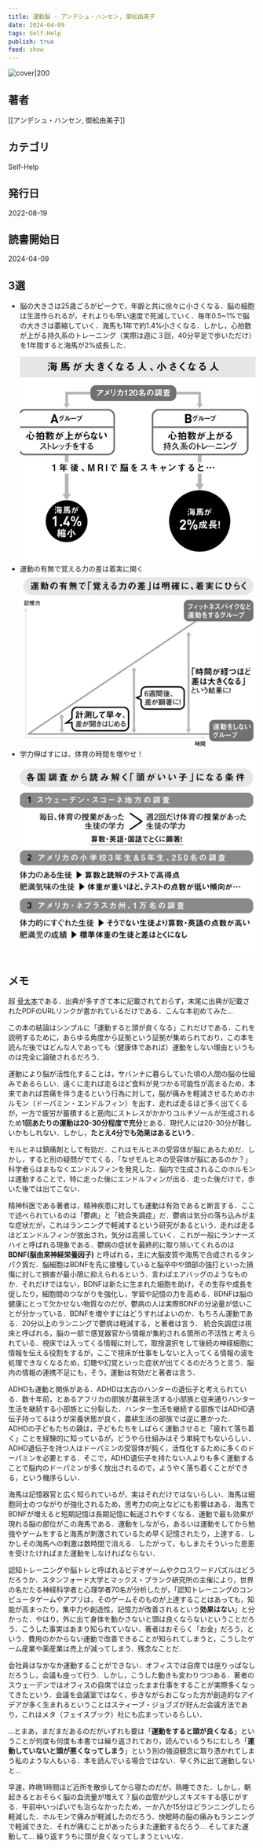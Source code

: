 ```yaml
---
title: 運動脳 - アンデシュ・ハンセン, 御舩由美子
date: 2024-04-09
tags: Self-Help
publish: true
feed: show
---
```

![cover|200](http://books.google.com/books/content?id=AkeFEAAAQBAJ&printsec=frontcover&img=1&zoom=1&edge=curl&source=gbs_api)
## 著者
[[アンデシュ・ハンセン, 御舩由美子]]
## カテゴリ
Self-Help
## 発行日
2022-08-19
## 読書開始日
2024-04-09

## 3選
 - 脳の大きさは25歳ごろがピークで，年齢と共に徐々に小さくなる．脳の細胞は生涯作られるが，それよりも早い速度で死滅していく．毎年0.5~1%で脳の大きさは萎縮していく．海馬も1年で約1.4%小さくなる．しかし，心拍数が上がる持久系のトレーニング（実際は週に３回，40分早足で歩いただけ）を1年間すると海馬が2%成長した． ![Pasted%20image%2020240410160422.jpg](../../assets/img/Public/Pasted%20image%2020240410160422.jpg)
 - 運動の有無で覚える力の差は着実に開く
   ![Pasted image 20240410160511.jpg](../../assets/img/Public/Pasted%20image%2020240410160511.jpg)
 - 学力伸ばすには、体育の時間を増やせ！
   ![Pasted image 20240410214737.png](../../assets/img/Public/Pasted%20image%2020240410214737.png)
## メモ

超 [骨太本](https://yurugengo.mtakagishi.com/words/%E9%AA%A8%E5%A4%AA%E6%9C%AC.html)である．出典が多すぎて本に記載されておらず，末尾に出典が記載されたPDFのURLリンクが書かれているだけである．こんな本初めてみた…

この本の結論はシンプルに「運動すると頭が良くなる」これだけである．これを説明するために，あらゆる角度から証拠という証拠が集められており，この本を読んだ後ではどんな人であっても（健康体であれば）運動をしない理由というものは完全に論破されるだろう．

運動により脳が活性化することは，サバンナに暮らしていた頃の人間の脳の仕組みであるらしい．遠くに走れば走るほど食料が見つかる可能性が高まるため，本来であれば苦痛を伴う走るという行為に対して，脳が痛みを軽減させるためのホルモン（ドーパミン・エンドルフィン）を出す．走れば走るほど多く出てくるが，一方で疲労が蓄積すると筋肉にストレスがかかりコルチゾールが生成されるため**1回あたりの運動は20-30分程度で充分**とある．現代人には20-30分が難しいかもしれない．しかし，**たとえ4分でも効果はあるという**．

モルヒネは鎮痛剤として有効だ．これはモルヒネの受容体が脳にあるためだ．しかし，すると別の疑問がでてくる．「なぜモルヒネの受容体が脳にあるのか？」科学者らはまもなくエンドルフィンを発見した．脳内で生成されるこのホルモンは運動することで，特に走った後にエンドルフィンが出る．走った後だけで，歩いた後では出てこない．

精神科医である著者は，精神疾患に対しても運動は有効であると断言する．ここで述べられているのは「鬱病」と「統合失調症」だ．鬱病は気分の落ち込みが主な症状だが，これはランニングで軽減するという研究があるという．走れば走るほどエンドルフィンが放出され，気分は高揚していく．これが一般にランナーズハイと呼ばれる現象である．鬱病の症状を最終的に取り除いてくれるのは**BDNF(脳由来神経栄養因子)** と呼ばれる，主に大脳皮質や海馬で合成されるタンパク質だ．脳細胞はBDNFを先に接種していると脳卒中や頭部の強打といった損傷に対して損害が最小限に抑えられるという．言わばエアバッグのようなものか．それだけではない，BDNFは新たに生まれた細胞を助け，その生存や成長を促したり，細胞間のつながりを強化し，学習や記憶の力を高める．BDNFは脳の健康にとって欠かせない物質なのだが，鬱病の人は実際BDNFの分泌量が低いことが分かっている．BDNFを増やすにはどうすればよいのか．もちろん運動である．20分以上のランニングで鬱病は軽減する，と著者は言う．
統合失調症は視床と呼ばれる，脳の一部で感覚器官から情報が集約される箇所の不活性と考えられている．視床では入ってくる情報に対して，取捨選択をして後続の神経細胞に情報を伝える役割をするが，ここで視床が仕事をしないと入ってくる情報の波を処理できなくなるため，幻聴や幻覚といった症状が出てくるのだろうと言う．脳内の情報の連携不足にも，そう，運動は有効だと著者は言う．

ADHDも運動と関係がある．ADHDは太古のハンターの遺伝子と考えられている．数十年前，とあるアフリカの部族が農耕生活する小部族と従来通りハンター生活を継続する小部族とに分裂した．ハンター生活を継続する部族ではADHD遺伝子持ってるほうが栄養状態が良く，農耕生活の部族では逆に悪かった．
ADHDの子どもたちの親は，子どもたちをしばらく運動させると「疲れて落ち着く」ことを経験的に知っているが，どうやら仕組みはそう単純でもないらしい．ADHD遺伝子を持つ人はドーパミンの受容体が鈍く，活性化するために多くのドーパミンを必要とする．そこで，ADHD遺伝子を持たない人よりも多く運動することで脳内のドーパミンが多く放出されるので，ようやく落ち着くことができる，という機序らしい．

海馬は記憶器官と広く知られているが，実はそれだけではないらしい．海馬は細胞同士のつながりが強化されるため，思考力の向上などにも影響はある．海馬でBDNFが増えると短期記憶は長期記憶に転送されやすくなる．運動で最も効果が現れる脳の部位がこの海馬である．運動をしながら，あるいは運動をしてから勉強やゲームをすると海馬が刺激されているため早く記憶されたり，上達する．しかしその海馬への刺激は数時間で消える．したがって，もしまたそういった恩恵を受けたければまた運動をしなければならない．

認知トレーニングや脳トレと呼ばれるビデオゲームやクロスワードパズルはどうだろうか．スタンフォード大学とマックス・プランク研究所の主催により，世界の名だたる神経科学者と心理学者70名が分析したが，「認知トレーニングのコンピュータゲームやアプリは，そのゲームそのものが上達することはあっても，知能が高まったり，集中力や創造性，記憶力が改善されるという**効果はない**」と分かった．やはり，外に出て身体を動かさないと頭は良くならないということだろう．こうした事実はあまり知られていない．著者はおそらく「お金」だろう，という．費用のかからない運動で改善できることが知られてしまうと，こうしたゲーム産業や薬産業は売上が減ってしまう．残念なことだ．

会社員はなかなか運動することができない．オフィスでは自席では座りっぱなしだろうし，会議も座って行う．しかし，こうした動きも変わりつつある．著者のスウェーデンではオフィスの自席では立ったまま仕事をすることが実際多くなってきたという．会議を会議室ではなく，歩きながらおこなった方が創造的なアイデアが多く生まれるということはスティーブ・ジョブズが好んだ会議方法であり，これはメタ（フェイスブック）社にも広まっているらしい．

...とまあ，まだまだあるのだがいずれも要は「**運動をすると頭が良くなる**」ということが何度も何度も本書では繰り返されており，読んでいるうちにむしろ「**運動していないと頭が悪くなってしまう**」という別の強迫観念に取り憑かれてしまう私のような人もいる．本を読んでいる場合ではない．早く外に出て運動しないと…

早速，昨晩1時間ほど近所を散歩してから寝たのだが，熟睡できた．しかし，朝起きるとおそらく脳の血流量が増えて？脳の血管が少しズキズキする感じがする．午前中いっぱいでも治らなかったため，一か八か15分ほどランニングしたら軽減した．ホルモンで痛みが軽減したのだろう．快眠時の脳の痛みもランニングで軽減できた．それが痛むことがあったらまた運動するだろう… そしてまた運動して… 繰り返すうちに頭が良くなってしまうといいな．
